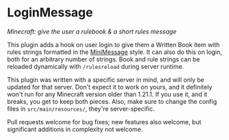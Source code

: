 # LoginMessage
*Minecraft: give the user a rulebook & a short rules message*

This plugin adds a hook on user login to give them a Written Book item with rules strings formatted in the [MiniMessage](https://docs.advntr.dev/minimessage/index.html) style. It can also do this on login, both for an arbitrary number of strings. Book and rule strings can be reloaded dynamically with `/rulesreload` during server runtime.

This plugin was written with a specific server in mind, and will only be updated for that server. Don't expect it to work on yours, and it definitely won't run for any Minecraft version older than 1.21.1. If you use it, and it breaks, you get to keep both pieces. Also, make sure to change the config files in `src/main/resources/`, they're server-specific.

Pull requests welcome for bug fixes; new features also welcome, but significant additions in complexity not welcome.

